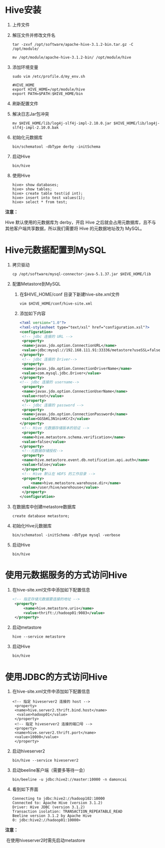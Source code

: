 # Hive安装

1. 上传文件

2. 解压文件并修改文件名

   ```shell	
   tar -zxvf /opt/software/apache-hive-3.1.2-bin.tar.gz -C /opt/module/
   
   mv /opt/module/apache-hive-3.1.2-bin/ /opt/module/hive
   ```

3. 添加环境变量

   ```shell
   sudo vim /etc/profile.d/my_env.sh
    
   #HIVE_HOME
   export HIVE_HOME=/opt/module/hive
   export PATH=$PATH:$HIVE_HOME/bin
   ```

4. 刷新配置文件

5. 解决日志Jar包冲突

   ```shell
   mv $HIVE_HOME/lib/log4j-slf4j-impl-2.10.0.jar $HIVE_HOME/lib/log4j-slf4j-impl-2.10.0.bak
   ```

6. 初始化元数据库

   ```shell
   bin/schematool -dbType derby -initSchema
   ```

7. 启动Hive

   ```shell
   bin/hive
   ```

8. 使用Hive

   ```shell
   hive> show databases;
   hive> show tables;
   hive> create table test(id int);
   hive> insert into test values(1);
   hive> select * from test;
   ```

**注意：**

Hive 默认使用的元数据库为 derby，开启 Hive 之后就会占用元数据库，且不与其他客户端共享数据，所以我们需要将 Hive 的元数据地址改为 MySQL。

# Hive元数据配置到MySQL

1. 拷贝驱动

   ```shell
   cp /opt/software/mysql-connector-java-5.1.37.jar $HIVE_HOME/lib
   ```

2. 配置Metastore到MySQL

   1. 在$HIVE_HOME/conf 目录下新建hive-site.xml文件

      ```shell
      vim $HIVE_HOME/conf/hive-site.xml
      ```

   2. 添加如下内容

      ```xml
      <?xml version="1.0"?>
      <?xml-stylesheet type="text/xsl" href="configuration.xsl"?>
      <configuration>
       <!-- jdbc 连接的 URL -->
       <property>
       <name>javax.jdo.option.ConnectionURL</name>
       <value>jdbc:mysql://192.168.111.91:33336/metastore?useSSL=false</value>
      </property>
       <!-- jdbc 连接的 Driver-->
       <property>
       <name>javax.jdo.option.ConnectionDriverName</name>
       <value>com.mysql.jdbc.Driver</value>
      </property>
      <!-- jdbc 连接的 username-->
       <property>
       <name>javax.jdo.option.ConnectionUserName</name>
       <value>root</value>
       </property>
       <!-- jdbc 连接的 password -->
       <property>
       <name>javax.jdo.option.ConnectionPassword</name>
       <value>GGSbKL3N1ninKCrZ</value>
      </property>
       <!-- Hive 元数据存储版本的验证 -->
       <property>
       <name>hive.metastore.schema.verification</name>
       <value>false</value>
      </property>
       <!--元数据存储授权-->
       <property>
       <name>hive.metastore.event.db.notification.api.auth</name>
       <value>false</value>
       </property>
       <!-- Hive 默认在 HDFS 的工作目录 -->
       <property>
           <name>hive.metastore.warehouse.dir</name>
       <value>/user/hive/warehouse</value>
       </property>
      </configuration>
      ```

3. 在数据库中创建metastore数据库

   ```shell
   create database metastore;
   ```

4. 初始化Hive元数据库

   ```shell
   bin/schematool -initSchema -dbType mysql -verbose
   ```

5. 启动Hive

   ```shell
   bin/hive
   ```

# 使用元数据服务的方式访问Hive

1. 在hive-site.xml文件中添加如下配置信息

   ```xml
   <!-- 指定存储元数据要连接的地址 -->
    <property>
    	<name>hive.metastore.uris</name>
    	<value>thrift://hadoop01:9083</value>
    </property>
   ```

2. 启动metastore

   ```shell
   hive --service metastore
   ```

3. 启动Hive

   ```shell
   bin/hive
   ```

# 使用JDBC的方式访问Hive

1. 在hive-site.xml文件中添加如下配置信息

   ```shell
   <!-- 指定 hiveserver2 连接的 host -->
    <property>
    <name>hive.server2.thrift.bind.host</name>
     <value>hadoop01</value>
    </property>
    <!-- 指定 hiveserver2 连接的端口号 -->
    <property>
    <name>hive.server2.thrift.port</name>
    <value>10000</value>
    </property>
   ```

2. 启动hiveserver2

   ```shell
   bin/hive --service hiveserver2
   ```

3. 启动beeline客户端（需要多等待一会）

   ```shell
   bin/beeline -u jdbc:hive2://master:10000 -n damoncai
   ```

4. 看到如下界面

   ```shell
   Connecting to jdbc:hive2://hadoop102:10000
   Connected to: Apache Hive (version 3.1.2)
   Driver: Hive JDBC (version 3.1.2)
   Transaction isolation: TRANSACTION_REPEATABLE_READ
   Beeline version 3.1.2 by Apache Hive
   0: jdbc:hive2://hadoop01:10000>
   ```

**注意：**

​			在使用hiveserver2时需先启动metastore

